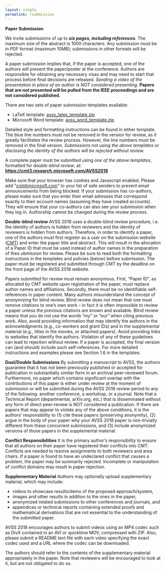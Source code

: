 ```yaml
---
layout: single
permalink: /submission
---
```

**Paper Submission**

We invite submissions of up to <b><i>six pages, including references</i></b>. The maximum size of the abstract is 1000 characters. Any submission must be in PDF format (maximum 10MB); submissions in other formats will be rejected.

A paper submission implies that, if the paper is accepted, one of the authors will present the paper/poster at the conference. Authors are responsible for obtaining any necessary visas and may need to start that process before final decisions are released. *Sending a video of the presentation in place of an author is NOT considered presenting.* **Papers that are not presented will be pulled from the IEEE proceedings and are not considered published.**

There are two sets of paper submission templates available:
- LaTeX template: <a href="assets/avss_latex_template.zip">avss_latex_template.zip</a>
- Microsoft Word template: <a href="assets/avss_word_template.zip">avss_word_template.zip</a>

Detailed style and formatting instructions can be found in either template. The blue line numbers must not be removed in the version for review, as it greatly facilitates the review process. However, the line numbers must be removed in the final version. *Submissions not using the above templates or disclosing the identity of the authors will be rejected without review.*

A complete paper must be submitted using *one of the above templates*, formatted for *double-blind review*, at: **<a href="https://cmt3.research.microsoft.com/AVSS2018">https://cmt3.research.microsoft.com/AVSS2018</a>**

Make sure that your browser has cookies and Javascript enabled. Please add "cmt@microsoft.com" to your list of safe senders to prevent email announcements from being blocked. If your submission has co-authors, please make sure that you enter their email adresses that correspond exactly to their account names (assuming they have created accounts). They will ensure that your co-authors can also see your submission when they log in. Authorship cannot be changed during the review process.

**Double-blind review**
AVSS 2018 uses a double-blind review procedure, i.e. the identity of authors is hidden from reviewers and the identity of reviewers is hidden from authors. Therefore, in order to identify a paper, one of the authors must first register as a user on the submission website (<a href="https://cmt3.research.microsoft.com/AVSS2018">CMT</a>) and enter the paper title and abstract. This will result in the allocation of a Paper ID that must be used instead of author names in the preparation of thes ubmission for review. Please be sure to read both the formatting instructions in the templates and policies (below) before submission. The paper must be registered and submitted through CMT by the deadline on the front page of the AVSS 2018 website.

Papers submitted for review must remain anonymous. First, “Paper ID”, as allocated by CMT website upon registration of the paper, must replace author names and affiliations. Secondly, there must be no identifiable self-references in paper content. Many authors misunderstand the concept of anonymizing for blind review. Blind review does not mean that one must remove citations to one’s own work – in fact it is often impossible to review a paper unless the previous citations are known and available. Blind review means that you do not use the words “my” or “our” when citing previous work. Also, avoid providing information that may identify the authors in the acknowledgments (e.g., co-workers and grant IDs) and in the supplemental material (e.g., titles in the movies, or attached papers). Avoid providing links to websites that identify the authors. Violation of any of these guidelines can lead to rejection without review. If a paper is accepted, the final version can (and should) include such self-references. For more detailed instructions and examples please see Section 1.6 in the templates.

**Dual/Double Submissions**
By submitting a manuscript to AVSS, the authors guarantee that it has not been previously published or accepted for publication in substantially similar form in an archival peer-reviewed forum. Furthermore, no paper which contains significant overlap with the contributions of this paper is either under review at the moment of submission or will be submitted during the AVSS 2018 review period to any of the following: another conference, a workshop, or a journal. Note that a Technical Report (departmental, arXiv.org, etc.) that is disseminated without any form of direct peer-review is NOT considered a publication.   If there are papers that may appear to violate any of the above conditions, it is the authors’ responsibility to (1) cite these papers (preserving anonymity), (2) argue in the body of your paper why your AVSS 2018 paper is non-trivially different from these concurrent submissions, and (3) include anonymized versions of those papers in the supplemental material.

**Conflict Responsibilities**
It is the primary author’s responsibility to ensure that all authors on their paper have registered their conflicts into CMT. Conflicts are needed to resolve assignments to both reviewers and area chairs. If a paper is found to have an undeclared conflict that causes a problem, the paper may be summarily rejected. Incomplete or manipulation of conflict domains may result in paper rejection.

**Supplementary Material**
Authors may optionally upload supplementary material, which may include:
- videos to showcase results/demo of the proposed approach/system,
- images and other results in addition to the ones in the paper,
- anonymized related submissions to other conferences and journals, and
- appendices or technical reports containing extended proofs and mathematical derivations that are not essential to the understanding of the submitted paper.

AVSS 2018 encourages authors to submit videos using an MP4 codec such as DivX contained in an AVI or quicktime MOV, compressed with ZIP. Also, please submit a README text file with each video specifying the exact codec used and a URL where the codec can be downloaded.

The authors should refer to the contents of the supplementary material appropriately in the paper. Note that reviewers will be encouraged to look at it, but are not obligated to do so.
